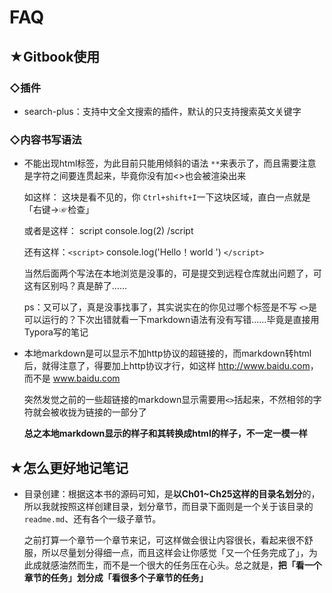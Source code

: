 # FAQ

## ★Gitbook使用

### ◇插件

- search-plus：支持中文全文搜索的插件，默认的只支持搜索英文关键字

### ◇内容书写语法

- 不能出现html标签，为此目前只能用倾斜的语法 `**`来表示了，而且需要注意是字符之间要连贯起来，毕竟你没有加<>也会被渲染出来

  如这样：<script>console.log(1)</script> 这块是看不见的，你 `Ctrl+shift+I`一下这块区域，直白一点就是「右键→☞检查」

  或者是这样： script console.log(2) /script

  还有这样：`<script>` console.log('Hello！world ') `</script>`

  当然后面两个写法在本地浏览是没事的，可是提交到远程仓库就出问题了，可这有区别吗？真是醉了……

  ps：又可以了，真是没事找事了，其实说实在的你见过哪个标签是不写 `<>`是可以运行的？下次出错就看一下markdown语法有没有写错……毕竟是直接用Typora写的笔记

- 本地markdown是可以显示不加http协议的超链接的，而markdown转html后，就得注意了，得要加上http协议才行，如这样 <http://www.baidu.com>，而不是 www.baidu.com

  突然发觉之前的一些超链接的markdown显示需要用`<>`括起来，不然相邻的字符就会被收拢为链接的一部分了

  **总之本地markdown显示的样子和其转换成html的样子，不一定一模一样**



## ★怎么更好地记笔记

- 目录创建：根据这本书的源码可知，是**以Ch01~Ch25这样的目录名划分**的，所以我就按照这样创建目录，划分章节，而目录下面则是一个关于该目录的`readme.md`、还有各个一级子章节。

  之前打算一个章节一个章节来记，可这样做会很让内容很长，看起来很不舒服，所以尽量划分得细一点，而且这样会让你感觉「又一个任务完成了」，为此成就感油然而生，而不是一个很大的任务压在心头。总之就是，**把「看一个章节的任务」划分成「看很多个子章节的任务」**





